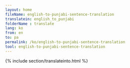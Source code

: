 ```yaml
---
layout: home
fileName: english-to-punjabi-sentence-translation
translatein: english_to_punjabi
folderName : translate
lang: ko
from: en
to: pa
permalink: /ko/english-to-punjabi-sentence-translation
tool: english-to-punjabi-sentence-translation
---
```

{% include section/translateinto.html %}